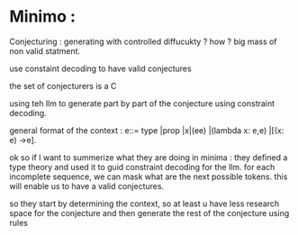 # Minimo : 


Conjecturing : 
generating with controlled diffucukty ? how ? 
big mass of non valid statment.

use constaint decoding to have valid conjectures

the set of conjecturers is a C

using teh llm to generate part by part of the conjecture using constraint decoding.

general format of the context : 
e::= type |prop |x|(ee) |(lambda x: e,e) |[(x: e) →e]. 


ok so if I want to summerize what they are doing in minima : 
they defined a type theory and used it to guid constraint decoding for the llm. for each incomplete sequence, we can mask what are the next possible tokens. this will enable us to have a valid conjectures.

so they start by determining the context, so at least u have less research space for the conjecture and then generate the rest of the conjecture using rules 
